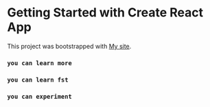 # Getting Started with Create React App

This project was bootstrapped with [My site](https://pensive-mcclintock-02855f.netlify.app/services).


### `you can learn more`

### `you can learn fst`

### `you can experiment`
